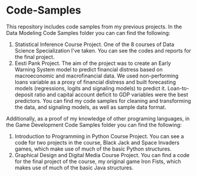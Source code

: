# Code-Samples
This repository includes code samples from my previous projects. In the Data Modeling Code Samples folder you can can find the following:
1) Statistical Inference Course Project. One of the 8 courses of Data Science Specialization I've taken. You can see the codes and reports for the final project.
2) Eesti Pank Project. The aim of the project was to create an Early Warning System model to predict financial distress based on macroeconomic and macrofinancial data. We used non-performing loans variable as a proxy of financial distress and built forecasting models (regressions, logits and signaling models) to predict it. Loan-to-deposit ratio and capital account deficit to GDP variables were the best predictors. You can find my code samples for cleaning and transforming the data, and signaling models, as well as sample data format.

Additionally, as a proof of my knowledge of other programing languages, in the Game Development Code Samples folder you can find the following:
1) Introduction to Programming in Python Course Project. You can see a code for two projects in the course, Black Jack and Space Invaders games, which make use of much of the basic Python structures.
2) Graphical Design and Digital Media Course Project. You can find a code for the final project of the course, my original game Iron Fists, which makes use of much of the basic Java structures.
